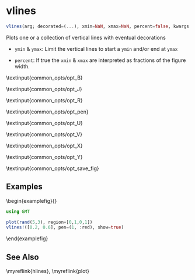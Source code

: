 # vlines

```julia
vlines(arg; decorated=(...), xmin=NaN, xmax=NaN, percent=false, kwargs...)
```

Plots one or a collection of vertical lines with eventual decorations

- `ymin` & `ymax`: Limit the vertical lines to start a `ymin` and/or end at `ymax`

- `percent`: If true the `xmin` & `xmax` are interpreted as fractions of the figure width.

\textinput{common_opts/opt_B}

\textinput{common_opts/opt_J}

\textinput{common_opts/opt_R}

\textinput{common_opts/opt_pen}

\textinput{common_opts/opt_U}

\textinput{common_opts/opt_V}

\textinput{common_opts/opt_X}

\textinput{common_opts/opt_Y}

\textinput{common_opts/opt_save_fig}

Examples
--------

\begin{examplefig}{}
```julia
using GMT

plot(rand(5,3), region=[0,1,0,1])
vlines!([0.2, 0.6], pen=(1, :red), show=true)
```
\end{examplefig}

See Also
--------

\myreflink{hlines}, \myreflink{plot}
